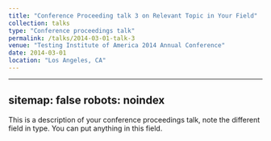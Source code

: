 ```yaml
---
title: "Conference Proceeding talk 3 on Relevant Topic in Your Field"
collection: talks
type: "Conference proceedings talk"
permalink: /talks/2014-03-01-talk-3
venue: "Testing Institute of America 2014 Annual Conference"
date: 2014-03-01
location: "Los Angeles, CA"
---
```

---
sitemap: false
robots: noindex
---
This is a description of your conference proceedings talk, note the different field in type. You can put anything in this field.
